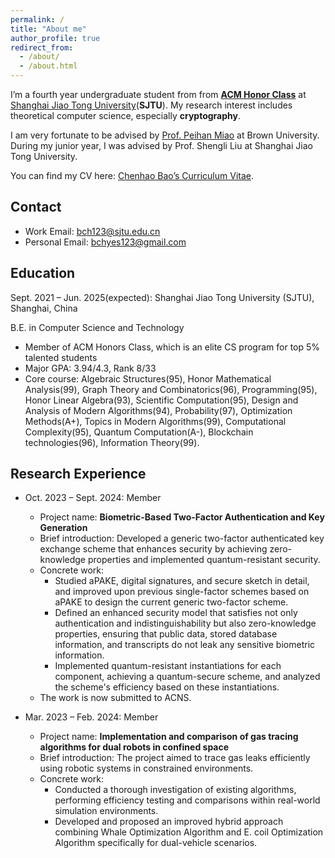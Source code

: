 ```yaml
---
permalink: /
title: "About me"
author_profile: true
redirect_from: 
  - /about/
  - /about.html
---
```


I’m a fourth year undergraduate student from from [**ACM Honor Class**](https://acm.sjtu.edu.cn/home) at [Shanghai Jiao Tong University](https://www.sjtu.edu.cn/)(**SJTU**). My research interest includes theoretical computer science, especially **cryptography**.

I am very fortunate to be advised by [Prof. Peihan Miao](https://vivo.brown.edu/display/pmiao) at Brown University. During my junior year, I was advised by Prof. Shengli Liu at Shanghai Jiao Tong University.

You can find my CV here: [Chenhao Bao’s Curriculum Vitae](../assets/CV_Chenhao_Bao_2.pdf).

## Contact

- Work Email: [bch123@sjtu.edu.cn](mailto:bch123@sjtu.edu.cn)
- Personal Email: [bchyes123@gmail.com](mailto:bchyes123@gmail.com)

## Education

Sept. 2021 – Jun. 2025(expected): Shanghai Jiao Tong University (SJTU), Shanghai, China 

B.E. in Computer Science and Technology

- Member of ACM Honors Class, which is an elite CS program for top 5% talented students
- Major GPA: 3.94/4.3, Rank 8/33
- Core course: Algebraic Structures(95), Honor Mathematical Analysis(99), Graph Theory and Combinatorics(96), Programming(95), Honor Linear Algebra(93), Scientific Computation(95), Design and Analysis of Modern Algorithms(94), Probability(97), Optimization Methods(A+), Topics in Modern Algorithms(99), Computational Complexity(95), Quantum Computation(A-), Blockchain technologies(96), Information Theory(99).

## Research Experience

- Oct. 2023 – Sept. 2024: Member
    - Project name: **Biometric-Based Two-Factor Authentication and Key Generation**
    - Brief introduction: Developed a generic two-factor authenticated key exchange scheme that enhances security by achieving zero-knowledge properties and implemented quantum-resistant security.
    - Concrete work:
      - Studied aPAKE, digital signatures, and secure sketch in detail, and improved upon previous single-factor schemes based on aPAKE to design the current generic two-factor scheme.
      - Defined an enhanced security model that satisfies not only authentication and indistinguishability but also zero-knowledge properties, ensuring that public data, stored database information, and transcripts do not leak any sensitive biometric information.
      - Implemented quantum-resistant instantiations for each component, achieving a quantum-secure scheme, and analyzed the scheme's efficiency based on these instantiations.
    - The work is now submitted to ACNS.

- Mar. 2023 – Feb. 2024: Member
    - Project name: **Implementation and comparison of gas tracing algorithms for dual robots in confined space**
    - Brief introduction: The project aimed to trace gas leaks efficiently using robotic systems in constrained environments.
    - Concrete work:
      - Conducted a thorough investigation of existing algorithms, performing efficiency testing and comparisons within real-world simulation environments.
      - Developed and proposed an improved hybrid approach combining Whale Optimization Algorithm and E. coil Optimization Algorithm specifically for dual-vehicle scenarios.
